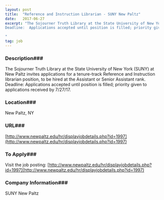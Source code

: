```yaml
---
layout: post
title:  "Reference and Instruction Librarian - SUNY New Paltz"
date:   2017-06-27
excerpt: "The Sojourner Truth Library at the State University of New York (SUNY) at New Paltz invites applications for a tenure-track Reference and Instruction librarian position, to be hired at the Assistant or Senior Assistant rank. 
Deadline:  Applications accepted until position is filled; priority given to applications received by 7/27/17.

"
tag: job
---
```


### Description###

The Sojourner Truth Library at the State University of New York (SUNY) at New Paltz invites applications for a tenure-track Reference and Instruction librarian position, to be hired at the Assistant or Senior Assistant rank. 
Deadline:  Applications accepted until position is filled; priority given to applications received by 7/27/17.










### Location###

New Paltz, NY


### URL###

[http://www.newpaltz.edu/hr/displayjobdetails.php?id=1997](http://www.newpaltz.edu/hr/displayjobdetails.php?id=1997)

### To Apply###

Visit the job posting: [http://www.newpaltz.edu/hr/displayjobdetails.php?id=1997](http://www.newpaltz.edu/hr/displayjobdetails.php?id=1997)


### Company Information###

SUNY New Paltz



